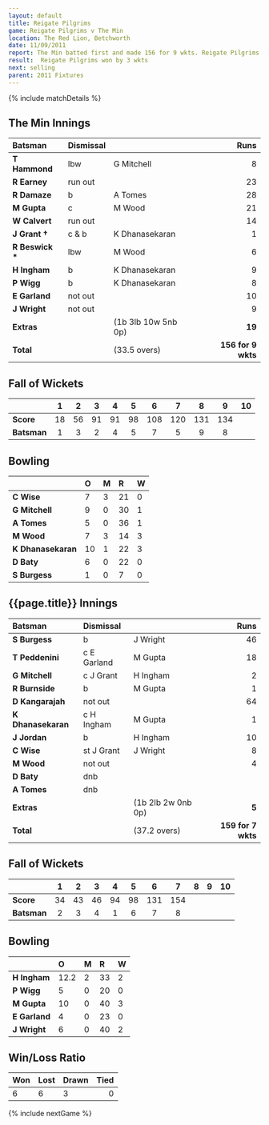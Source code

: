 ```yaml
---
layout: default
title: Reigate Pilgrims
game: Reigate Pilgrims v The Min
location: The Red Lion, Betchworth
date: 11/09/2011
report: The Min batted first and made 156 for 9 wkts. Reigate Pilgrims replied with 159 for 7 wkts
result:  Reigate Pilgrims won by 3 wkts
next: selling
parent: 2011 Fixtures
---
```


{% include matchDetails %}

## The Min Innings

| Batsman | Dismissal |  | Runs |
|:---|:---|---|---:|
| **T Hammond** | lbw | G Mitchell | 8 |
| **R Earney** | run out |  | 23 |
| **R Damaze** | b | A Tomes | 28 |
| **M Gupta** | c | M Wood | 21 |
| **W Calvert** | run out |  | 14 |
| **J Grant &#8224;** | c & b | K Dhanasekaran | 1 |
| **R Beswick &#42;** | lbw | M Wood | 6 |
| **H Ingham** | b | K Dhanasekaran | 9 |
| **P Wigg** | b | K Dhanasekaran | 8 |
| **E Garland** | not out |  | 10 |
| **J Wright** | not out |  | 9 |
| **Extras** | | (1b 3lb 10w 5nb 0p) | **19** |
| **Total** | | (33.5 overs) | **156 for 9 wkts** |

## Fall of Wickets

| | 1 | 2 | 3 | 4 | 5 | 6 | 7 | 8 | 9 | 10 |
|---|:---:|:---:|:---:|:---:|:---:|:---:|:---:|:---:|:---:|:---:|
| **Score** | 18 | 56 | 91 | 91 | 98 | 108 | 120 | 131 | 134 |  |
| **Batsman** | 1 | 3 | 2 | 4 | 5 | 7 | 5 | 9 | 8 |  |

## Bowling

| | O | M | R | W |
|---|:---|:---|:---|:---|
| **C Wise** | 7 | 3 | 21 | 0 |
| **G Mitchell** | 9 | 0 | 30 | 1 |
| **A Tomes** | 5 | 0 | 36 | 1 |
| **M Wood** | 7 | 3 | 14 | 3 |
| **K Dhanasekaran** | 10 | 1 | 22 | 3 |
| **D Baty** | 6 | 0 | 22 | 0 |
| **S Burgess** | 1 | 0 | 7 | 0 |

## {{page.title}} Innings

| Batsman | Dismissal |  | Runs |
|:---|:---|---|---:|
| **S Burgess** | b | J Wright | 46 |
| **T Peddenini** | c E Garland | M Gupta | 18 |
| **G Mitchell** | c J Grant | H Ingham | 2 |
| **R Burnside** | b | M Gupta | 1 |
| **D Kangarajah** | not out |  | 64 |
| **K Dhanasekaran** | c H Ingham | M Gupta | 1 |
| **J Jordan** | b | H Ingham | 10 |
| **C Wise** | st J Grant | J Wright | 8 |
| **M Wood** | not out |  | 4 |
| **D Baty** | dnb |  |  |
| **A Tomes** | dnb |  |  |
| **Extras** | | (1b 2lb 2w 0nb 0p) | **5** |
| **Total** | | (37.2 overs) | **159 for 7 wkts** |

## Fall of Wickets

| | 1 | 2 | 3 | 4 | 5 | 6 | 7 | 8 | 9 | 10 |
|---|:---:|:---:|:---:|:---:|:---:|:---:|:---:|:---:|:---:|:---:|
| **Score** | 34 | 43 | 46 | 94 | 98 | 131 | 154 |  |  |  |
| **Batsman** | 2 | 3 | 4 | 1 | 6 | 7 | 8 |  |  |  |

## Bowling

| | O | M | R | W |
|---|:---|:---|:---|:---|
| **H Ingham** | 12.2 | 2 | 33 | 2 |
| **P Wigg** | 5 | 0 | 20 | 0 |
| **M Gupta** | 10 | 0 | 40 | 3 |
| **E Garland** | 4 | 0 | 23 | 0 |
| **J Wright** | 6 | 0 | 40 | 2 |

## Win/Loss Ratio

| Won | Lost | Drawn | Tied |
|:---|:---|:---|---:|
| 6 | 6 | 3 | 0 |

{% include nextGame %}